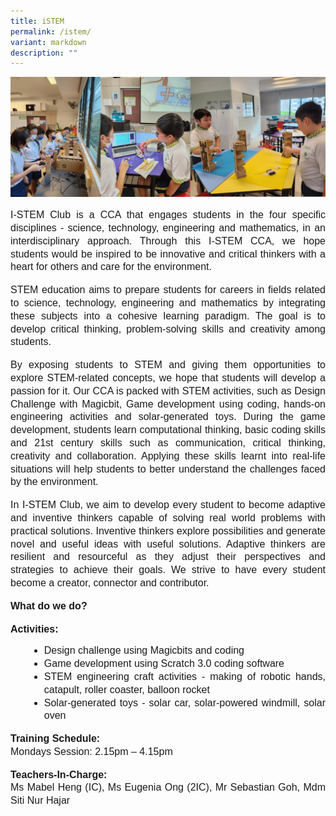 ```yaml
---
title: iSTEM
permalink: /istem/
variant: markdown
description: ""
---
```

<img src="/images/istem01.JPG">

<p style="line-height:1.3;font-size:16px;font-family:Arial;text-align:justify;">I-STEM Club is a CCA that engages students in the four specific disciplines - science, technology, engineering and mathematics, in an interdisciplinary approach. Through this I-STEM CCA, we hope students would be inspired to be innovative and critical thinkers with a heart for others and care for the environment.</p>

<p style="line-height:1.3;font-size:16px;font-family:Arial;text-align:justify;">STEM education aims to prepare students for careers in fields related to science, technology, engineering and mathematics by integrating these subjects into a cohesive learning paradigm. The goal is to develop critical thinking, problem-solving skills and creativity among students.</p>

<p style="line-height:1.3;font-size:16px;font-family:Arial;text-align:justify;">By exposing students to STEM and giving them opportunities to explore STEM-related concepts, we hope that students will develop a passion for it. Our CCA is packed with STEM activities, such as Design Challenge with Magicbit, Game development using coding, hands-on engineering activities and solar-generated toys. During the game development, students learn computational thinking, basic coding skills and 21st century skills such as communication, critical thinking, creativity and collaboration. Applying these skills learnt into real-life situations will help students to better understand the challenges faced by the environment.</p>

<p style="line-height:1.3;font-size:16px;font-family:Arial;text-align:justify;">In I-STEM Club, we aim to develop every student to become adaptive and inventive thinkers capable of solving real world problems with practical solutions. Inventive thinkers explore possibilities and generate novel and useful ideas with useful solutions. Adaptive thinkers are resilient and resourceful as they adjust their perspectives and strategies to achieve their goals. We strive to have every student become a creator, connector and contributor.</p>

<p style="line-height:1.3;font-size:16px;font-family:Arial;text-align:justify;"><b>What do we do?</b></p>

<p><b style="line-height:1.3;font-size:16px;font-family:Arial;text-align:justify;">Activities:</b><br>
</p><ul style="list-style-type:disc;">
<li style="line-height:1.3;font-size:16px;font-family:Arial;text-align:justify;margin-left:30px;">Design challenge using Magicbits and coding</li>
<li style="line-height:1.3;font-size:16px;font-family:Arial;text-align:justify;margin-left:30px;">Game development using Scratch 3.0 coding software</li>
<li style="line-height:1.3;font-size:16px;font-family:Arial;text-align:justify;margin-left:30px;">STEM engineering craft activities - making of robotic hands, catapult, roller coaster, balloon rocket</li>
<li style="line-height:1.3;font-size:16px;font-family:Arial;text-align:justify;margin-left:30px;">Solar-generated toys - solar car, solar-powered windmill, solar oven</li></ul><p></p>

<p style="line-height:1.3;font-size:16px;font-family:Arial;text-align:justify;"><b style="line-height:1.3;font-size:16px;font-family:Arial;text-align:justify;">Training Schedule:</b><br>
Mondays Session: 2.15pm – 4.15pm</p>

<p style="line-height:1.3;font-size:16px;font-family:Arial;text-align:justify;"><b style="line-height:1.3;font-size:16px;font-family:Arial;text-align:justify;">Teachers-In-Charge:</b><br>
Ms Mabel Heng (IC), Ms Eugenia Ong (2IC), Mr Sebastian Goh, Mdm Siti Nur Hajar</p>
